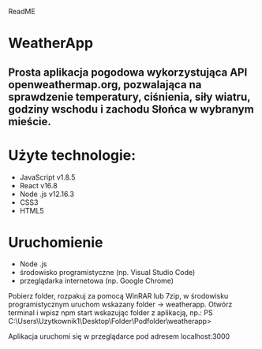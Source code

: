 ReadME
# WeatherApp
## Prosta aplikacja pogodowa wykorzystująca API openweathermap.org, pozwalająca na sprawdzenie temperatury, ciśnienia, siły wiatru, godziny wschodu i zachodu Słońca w wybranym mieście.

# Użyte technologie:
- JavaScript v1.8.5
- React v16.8
- Node .js v12.16.3
- CSS3
- HTML5

# Uruchomienie
- Node .js
- środowisko programistyczne (np. Visual Studio Code)
- przeglądarka internetowa (np. Google Chrome)

Pobierz folder, rozpakuj za pomocą WinRAR lub 7zip, w środowisku programistycznym uruchom wskazany folder -> weatherapp.
Otwórz terminal i wpisz npm start wskazując folder z aplikacją, np.:
PS C:\Users\Uzytkownik1\Desktop\Folder\Podfolder\weatherapp>

Aplikacja uruchomi się w przeglądarce pod adresem localhost:3000
